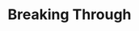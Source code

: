 ---
layout: post
title:  "Breaking Through"
image: https://farm3.staticflickr.com/2930/14632893790_757bf5631e.jpg
thumbnail: https://farm4.staticflickr.com/3910/15148697231_6148855b0f.jpg
dimensionX: 142"
dimensionY: 23"
dimensionZ: 11.5"
materials: Walnut/Maple
price:
---